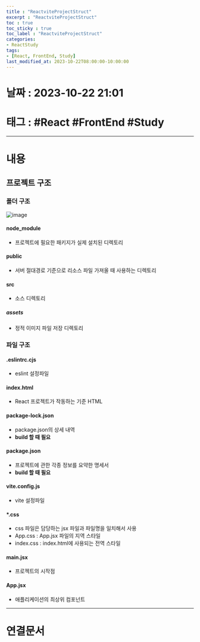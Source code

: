```yaml
---
title : "ReactviteProjectStruct"
excerpt : "ReactviteProjectStruct"
toc : true
toc_sticky : true
toc_label : "ReactviteProjectStruct"
categories:
- ReactStudy
tags:
- [React, FrontEnd, Study]
last_modified_at: 2023-10-22T08:00:00-10:00:00
---
```


# 날짜 : 2023-10-22 21:01

# 태그 : #React #FrontEnd #Study 
---

# 내용

## 프로젝트 구조

### 폴더 구조
  
![image](../../assets/images/ProjectStructure.png)

#### node_module
- 프로젝트에 필요한 패키지가 실제 설치된 디렉토리

#### public
- 서버 절대경로 기준으로 리소스 파일 가져올 때 사용하는 디렉토리

#### src
- 소스 디렉토리

##### assets
- 정적 이미지 파일 저장 디렉토리

### 파일 구조

#### .eslintrc.cjs
- eslint 설정파일

#### index.html
- React 프로젝트가 작동하는 기준 HTML

#### package-lock.json
- package.json의 상세 내역
- **build 할 때 필요**

#### package.json
- 프로젝트에 관한 각종 정보를 요약한 명세서
- **build 할 때 필요**

#### vite.config.js
- vite 설정파일

#### \*.css
- css 파일은 담당하는 jsx 파일과 파일명을 일치해서 사용
- App.css : App.jsx 파일의 지역 스타일
- index.css : index.html에 사용되는 전역 스타일

#### main.jsx
- 프로젝트의 시작점

#### App.jsx
- 애플리케이션의 최상위 컴포넌트

---

# 연결문서
